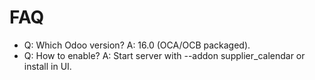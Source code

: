 # FAQ

- Q: Which Odoo version? A: 16.0 (OCA/OCB packaged).
- Q: How to enable? A: Start server with --addon supplier_calendar or install in UI.
